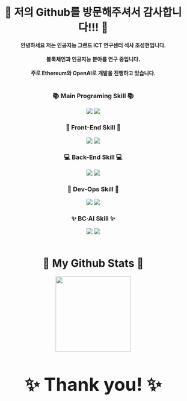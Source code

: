 <div align="center">
  <h1 align="center">👋 저의 Github를 방문해주셔서 감사합니다!!! 👋</h1>
  <b align="center">안녕하세요 저는 인공지능 그랜드 ICT 연구센터 석사 조성현입니다.</b><br/><br/> 
  <b align="center">블록체인과 인공지능 분야를 연구 중입니다.</b><br/><br/> 
  <b align="center">주로 Ethereum와 OpenAI로 개발을 진행하고 있습니다.</b><br/> 
</div>
<br/> 

<h3 align="center"> 📚 Main Programing Skill 📚 </h3>
<div align="center"> <img src="https://img.shields.io/badge/NodeJS-339933?style=flat-square&logo=nodedotjs&logoColor=white"/> <img src="https://img.shields.io/badge/Python-3776AB?style=flat-square&logo=python&logoColor=white"/>

<h3 align="center"> 🌈 Front-End Skill 🌈 </h3>
<div align="center"> <img src="https://img.shields.io/badge/React-2599ED?style=flat-square&logo=React&logoColor=white"/> <img src="https://img.shields.io/badge/React Native-5721F7?style=flat-square&logo=react&logoColor=white"/>
    
<h3 align="center"> 💻 Back-End Skill 💻 </h3>
<div align="center"> <img src="https://img.shields.io/badge/NestJS-E0234E?style=flat-square&logo=nestjs&logoColor=white"/> <img src="https://img.shields.io/badge/Django-092E20?style=flat-square&logo=django&logoColor=white"/>
    
<h3 align="center"> 🚀 Dev-Ops Skill 🚀 </h3>
<div align="center"> <img src="https://img.shields.io/badge/Docker-2496ED?style=flat-square&logo=Docker&logoColor=white"/> <img src="https://img.shields.io/badge/Amazon AWS-FF9900?style=flat-square&logo=Amazon AWS&logoColor=white"/>

<h3 align="center"> ✨ BC·AI Skill ✨ </h3>
<div align="center"> <img src="https://img.shields.io/badge/Ethereum-3C3C3D?style=flat-square&logo=ethereum&logoColor=white"/> <img src="https://img.shields.io/badge/OpenAI-412991?style=flat-square&logo=openai&logoColor=white"/>
<br/><br/>  

<h1 align="center">🤔 My Github Stats 🤔</h1>
<div align="center"> 
<img align="center" style="height:200px" src="https://github-readme-stats.vercel.app/api/top-langs/?username=shch989&layout=compact&theme=nord&hide_border=true" /></a>     
</h3>  
<br/><br/>
  
# <b style="font-size: 48px;" align="center">✨ Thank you! ✨</b>

<!--
**shch989/shch989** is a ✨ _special_ ✨ repository because its `README.md` (this file) appears on your GitHub profile.

Here are some ideas to get you started:

- 🔭 I’m currently working on ...
- 🌱 I’m currently learning ...
- 👯 I’m looking to collaborate on ...
- 🤔 I’m looking for help with ...
- 💬 Ask me about ...
- 📫 How to reach me: ...
- 😄 Pronouns: ...
- ⚡ Fun fact: ...
-->
